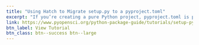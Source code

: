 ```yaml
---
title: "Using Hatch to Migrate setup.py to a pyproject.toml"
excerpt: "If you’re creating a pure Python project, pyproject.toml is preferred over setup.py for packaging and configuration. Learn how to migrate from the older setup.py format to the modern pyproject.toml file. This lesson walks you through updating your package metadata and build settings to align with current Python packaging standards."
link: https://www.pyopensci.org/python-package-guide/tutorials/setup-py-to-pyproject-toml.html
btn_label: View Tutorial
btn_class: btn--success btn--large
---
```

